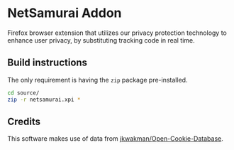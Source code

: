 # NetSamurai Addon
Firefox browser extension that utilizes our privacy protection technology to enhance user privacy, by substituting tracking code in real time.

## Build instructions
The only requirement is having the `zip` package pre-installed.
```bash
cd source/
zip -r netsamurai.xpi *
```

## Credits
This software makes use of data from [jkwakman/Open-Cookie-Database](https://github.com/jkwakman/Open-Cookie-Database).
